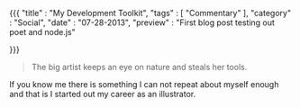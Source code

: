 {{{
    "title"    : "My Development Toolkit",
    "tags"     : [ "Commentary" ],
    "category" : "Social",
    "date"     : "07-28-2013",
    "preview"  : "First blog post testing out poet and node.js"

}}}

> The big artist keeps an eye on nature and steals her tools.

If you know me there is something I can not repeat about myself enough
and that is I started out my career as an illustrator. 
